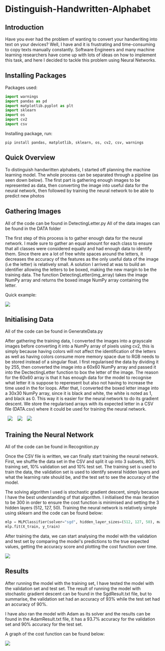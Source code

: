 Distinguish-Handwritten-Alphabet
================================

Introduction
------------
Have you ever had the problem of wanting to convert your handwriting into text on your devices? Well, I have and it is frustrating and time-consuming to copy texts manually constantly. Software Engineers and many machine learning researchers have come up with lots of ideas on how to implement this task, and here I decided to tackle this problem using Neural Networks.


Installing Packages
-------------------
Packages used:

```python
import warnings
import pandas as pd
import matplotlib.pyplot as plt
import sklearn
import os
import cv2 
import csv
```

Installing package, run:

```terminal
pip install pandas, matplotlib, sklearn, os, cv2, csv, warnings
```

Quick Overview
--------------
To distinguish handwritten alphabets, I started off planning the machine learning model. The whole process can be separated through a pipeline (as seen down below). The first part is gathering enough images to be represented as data, then converting the image into useful data for the neural network, then followed by training the neural network to be able to predict new photos


Gathering Images
----------------
All of the code can be found in DetectingLetter.py
All of the data images can be found in the DATA folder

The first step of this process is to gather enough data for the neural network. I made sure to gather an equal amount for each class to ensure that all classes were considered equally and had enough data to identify them. Since there are a lot of free white spaces around the letters, it decreases the accuracy of the features as the only useful data of the image (i.e the letter) is relatively small. A solution I arrived at was to build an identifier allowing the letters to be boxed, making the new margin to be the training data. The function DetectingLetter(img_array) takes the image NumPy array and returns the boxed image NumPy array containing the letter.

Quick example:

![](images/boxed-a.png)


Initialising Data
-----------------
All of the code can be found in GenerateData.py

After gathering the training data, I converted the images into a grayscale images before converting it into a NumPy array of pixels using cv2, this is simply because having colors will not affect the identification of the letters as well as having colors consume more memory space due to RGB needs to be stored instead of a singular float. I first regularised the data by dividing it by 255, then converted the image into a 60x60 NumPy array and passed it into the DectectingLetter function to box the letter of the image. The reason for the 60x60 array is that it has enough data for the model to recognise what letter it is suppose to reperesent but also not having to increase the time used in the for loops. After that, I converted the boxed letter image into a 30x30 NumPy array, since it is black and white, the white is noted as 1, and black as 0. This way it is easier for the neural network to do its gradient descent. We store the regularised arrays with its expected letter in a CSV file (DATA.csv) where it could be used for training the neural network.

&nbsp; ![](images/a.png) &nbsp;&nbsp; ![](images/w.png) &nbsp;&nbsp; ![](images/n.png)


Training the Neural Network
---------------------------
All of the code can be found in Recognition.py

Once the CSV file is written, we can finally start training the neural network. First, we shuffle the data set in the CSV and split it up into 3 subsets, 80% training set, 10% validation set and 10% test set. The training set is used to train the data, the validation set is used to identify several hidden layers and what the learning rate should be, and the test set to see the accuracy of the model. 

The solving algorithm I used is stochastic gradient descent, simply because I have the best understanding of that algorithm. I initialised the max iteration to be 300 in order to ensure the cost function is minimised and setting the 3 hidden layers (512, 127, 50). Training the neural network is relatively simple using sklearn and the code can be found below:
```python 
mlp = MLPClassifier(solver="sgd", hidden_layer_sizes=(512, 127, 50), max_iter=300, verbose=1)
mlp.fit(X_train, y_train)
```

After training the data, we can start analysing the model with the validation and test set by comparing the model's predictions to the true expected values, getting the accuracy score and plotting the cost function over time.

![](images/nn-diagram.png)


Results
-------
After running the model with the training set, I have tested the model with the validation set and test set. The result of running the model with stochastic gradient descent can be found in the SgdResult.txt file, but to summarise, the validation set had an accuracy of 93% while the test set had an accuracy of 90%.

I have also ran the model with Adam as its solver and the results can be found in the AdamResult.txt file, it has a 93.7% accuracy for the validation set and 90% accuracy for the test set.

A graph of the cost function can be found below:

![](images/graph.png)






